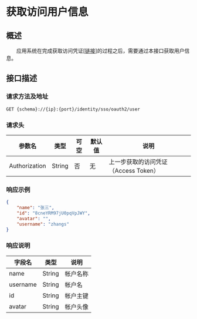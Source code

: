 # 获取访问用户信息
## 概述
&emsp;&emsp;应用系统在完成获取访问凭证[[链接](./access-token)]的过程之后，需要通过本接口获取用户信息。

## 接口描述
### 请求方法及地址

```
GET {schema}://{ip}:{port}/identity/sso/oauth2/user
```

### 请求头

| 参数名           | 类型     | 可空 | 默认值 | 说明                       |
|---------------|--------|----|-----|--------------------------|
| Authorization | String | 否  | 无   | 上一步获取的访问凭证（Access Token） |

### 响应示例

```json
{
    "name": "张三",
    "id": "8cneYRM97jU0pqVpJWY",
    "avatar": "",
    "username": "zhangs"
}
```

### 响应说明

| 字段名      | 类型     | 说明   |
|----------|--------|------|
| name     | String | 帐户名称 |
| username | String | 帐户名  |
| id       | String | 帐户主键 |
| avatar   | String | 帐户头像 |
